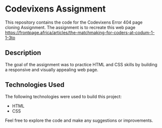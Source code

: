 # Codevixens Assignment

This repository contains the code for the Codevixens Error 404 page cloning Assignment. The assignment is to recreate this web page https://frontpage.africa/articles/the-matchmaking-for-coders-at-codum-1-1-3to

## Description

The goal of the assignment was to practice HTML and CSS skills by building a responsive and visually appealing web page.

## Technologies Used

The following technologies were used to build this project:

- HTML
- CSS


Feel free to explore the code and make any suggestions or improvements.